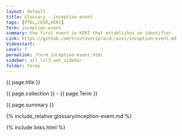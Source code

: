 ```yaml
---
layout: default
title: Glossary - inception-event
tags: [PTEL,CESR,KERI]
Term: inception-event
summary: the first event in KERI that establishes an identifier. 
Link: https://github.com/trustoverip/acdc/wiki/inception-event.md
Videostart: 
Level: 7
permalink: /term_inception-event.html
sidebar: all_lvl3_wot_sidebar
folder: terms
---
```


{{ page.title }}

{{ page.collection }} - {{ page.Term }}

   {{ page.summary }}

{% include_relative glossary/inception-event.md %}

 {% include links.html %} 
